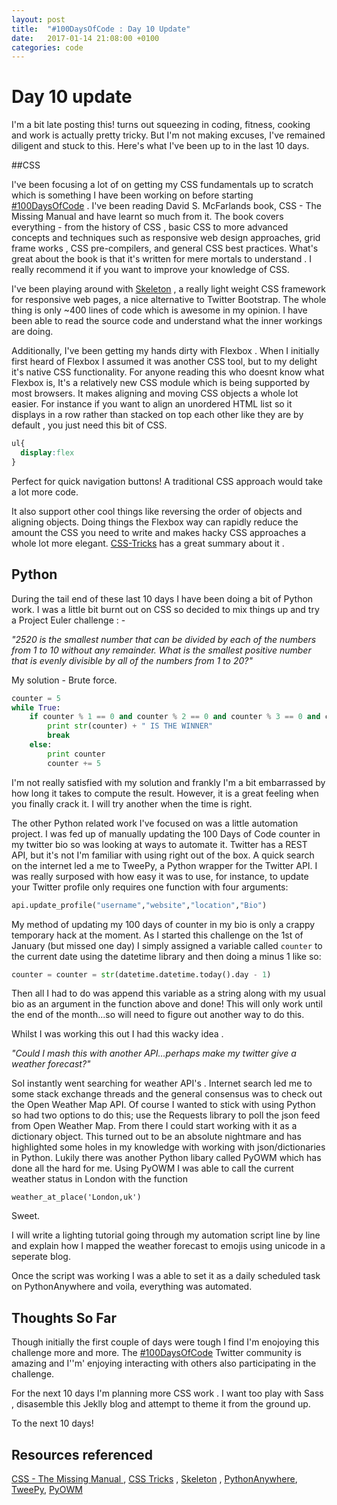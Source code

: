 ```yaml
---
layout: post
title:  "#100DaysOfCode : Day 10 Update"
date:   2017-01-14 21:08:00 +0100
categories: code
---
```


# Day 10 update

I'm a bit late posting this! turns out squeezing in coding, fitness, cooking and work is actually pretty tricky. But I'm not making excuses, I've remained diligent and stuck to this. Here's what I've been up to in the last 10 days. 

##CSS

I've been focusing a lot of on getting my CSS fundamentals up to scratch which is something I have been working on before starting [#100DaysOfCode](https://twitter.com/hashtag/100DaysOfCode?src=hash) . I've been reading David S. McFarlands book, CSS - The Missing Manual and have learnt so much from it. The book covers everything - from the history of CSS , basic CSS to more advanced concepts and techniques such as responsive web design approaches, grid frame works , CSS pre-compilers, and general CSS best practices. What's great about the book is that it's written for mere mortals to understand . I really recommend it if you want to improve your knowledge of CSS. 

I've been playing around with [Skeleton](http://getskeleton.com/) , a really light weight CSS framework for responsive web pages, a nice alternative to Twitter Bootstrap. The whole thing is only ~400 lines of code which is awesome in my opinion. I have been able to read the source code and understand what the inner workings are doing.

Additionally, I've been getting my hands dirty with Flexbox . When I initially first heard of Flexbox I assumed it was another CSS tool, but to my delight it's native CSS functionality. For anyone reading this who doesnt know what Flexbox is, It's a relatively new CSS module which is being supported by most browsers. It makes aligning and moving CSS objects a whole lot easier. For instance if you want to align an unordered HTML list so it displays in a row rather than stacked on top each other like they are by default , you just need this bit of CSS. 

```css
ul{
  display:flex 
}
```

Perfect for quick navigation buttons! A traditional CSS approach would take a lot more code.

It also support other cool things like reversing the order of objects and  aligning objects. Doing things the Flexbox way can rapidly reduce the amount the CSS you need to write and makes hacky CSS approaches a whole lot more elegant. [CSS-Tricks]( https://css-tricks.com/snippets/css/a-guide-to-flexbox/) has a great summary about it . 

## Python 

During the tail end of these last 10 days I have been doing a bit of Python work. I was a little bit burnt out on CSS so decided to mix things up and try a Project Euler challenge : - 

*"2520 is the smallest number that can be divided by each of the numbers from 1 to 10 without any remainder. What is the smallest positive number that is evenly divisible by all of the numbers from 1 to 20?"*

My solution - Brute force.

```python
counter = 5
while True: 
    if counter % 1 == 0 and counter % 2 == 0 and counter % 3 == 0 and counter % 4 == 0 and counter % 5 == 0 and counter % 6 == 0 and counter % 7 == 0 and counter % 8 == 0 and counter % 9 == 0 and counter % 10 == 0 and counter % 11 == 0 and counter % 12 == 0 and counter % 13 == 0 and counter % 14 == 0 and counter % 15 == 0 and counter % 15 == 0 and counter % 16 == 0 and counter % 17 == 0 and counter % 18 == 0 and counter % 19 == 0 and counter % 20 == 0:
        print str(counter) + " IS THE WINNER"
        break
    else:
        print counter
        counter += 5
```

I'm not really satisfied with my solution and frankly I'm a bit embarrassed by how long it takes to compute the result. However, it is a great feeling when you finally crack it. I will try another when the time is right. 

The other Python related work I've focused on was a  little automation project. I was fed up of manually updating the 100 Days of Code counter in my twitter bio so was looking at ways to automate it. Twitter has a REST API, but it's not I'm familiar with using right out of the box. A quick search on the internet led a me to TweePy, a Python wrapper for the Twitter API. I was really surposed with how easy it was to use, for instance, to update your Twitter profile only requires one function with four arguments:

```python
api.update_profile("username","website","location","Bio") 
```

My method of updating my 100 days of  counter  in my bio is only a crappy temporary hack at the moment. As I started this challenge on the 1st of January (but missed one day) I simply assigned a variable called `counter` to  the current date using the datetime library and then doing a minus 1 like so:

```python
counter = counter = str(datetime.datetime.today().day - 1)
```

Then all I had to do was append this variable as a string along with my usual bio as an argument in the function above and done! This will only work until the end of the month...so will need to figure out another way to do this. 

Whilst I was working this out I had this wacky idea . 

*"Could I mash this with another API...perhaps make my twitter give a weather forecast?"*

SoI  instantly went searching for weather API's . Internet search led me to some stack exchange threads and the general consensus was to check out the Open Weather Map API. Of course I wanted to stick with using Python so had two options to do this; use the Requests library  to poll the json feed from Open Weather Map. From there I could start working with it as a dictionary object. This turned out to be an absolute nightmare and has highlighted some holes in my knowledge with working with json/dictionaries in Python. Lukily there was another Python libary called PyOWM which has done all the hard for me.  Using PyOWM I was able to call the current weather status in London with the function

`weather_at_place('London,uk')`

Sweet.

I will write a lighting tutorial going through my automation script line by line and explain how I mapped the weather forecast to emojis using unicode in a seperate blog.

Once the script was working I was a able to set it as a daily scheduled task on PythonAnywhere and voila, everything was automated. 

## Thoughts So Far

Though initially the first couple of days were tough I find I'm enojoying this challenge more and more. The [#100DaysOfCode](https://twitter.com/hashtag/100DaysOfCode?src=hash) Twitter community is amazing and I''m' enjoying interacting with others also participating in the challenge.

For the next 10 days I'm planning more CSS work . I want too play with Sass , disasemble this Jeklly blog and attempt to theme it from the ground up. 

To the next 10 days!

## Resources referenced

[CSS - The Missing Manual ](http://shop.oreilly.com/product/0636920036357.do) ,
[CSS Tricks](https://css-tricks.com/) ,
[Skeleton](http://getskeleton.com/) ,
[PythonAnywhere](https://www.pythonanywhere.com),
[TweePy](http://www.tweepy.org/),
[PyOWM](https://github.com/csparpa/pyowm)